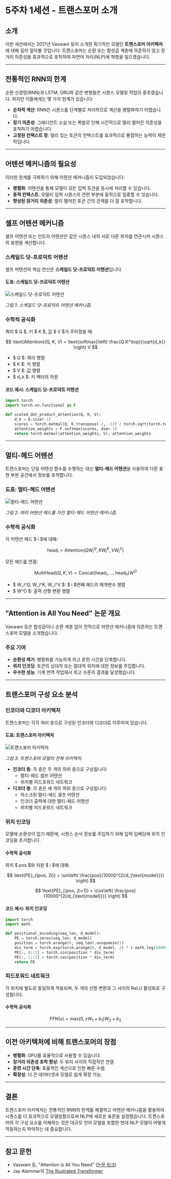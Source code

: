 # 5주차 1세션 - 트랜스포머 소개

## 소개

이번 세션에서는 2017년 Vaswani 등이 소개한 획기적인 모델인 **트랜스포머 아키텍처**에 대해 깊이 알아볼 것입니다. 트랜스포머는 순환 또는 합성곱 계층에 의존하지 않고 장거리 의존성을 효과적으로 포착하여 자연어 처리(NLP)에 혁명을 일으켰습니다.

---

## 전통적인 RNN의 한계

순환 신경망(RNN)과 LSTM, GRU와 같은 변형들은 시퀀스 모델링 작업의 중추였습니다. 하지만 이들에게는 몇 가지 한계가 있습니다:

- **순차적 계산**: RNN은 시퀀스를 단계별로 처리하므로 계산을 병렬화하기 어렵습니다.
- **장기 의존성**: 그래디언트 소실 또는 폭발로 인해 시간적으로 멀리 떨어진 의존성을 포착하기 어렵습니다.
- **고정된 컨텍스트 창**: 멀리 있는 토큰의 컨텍스트를 효과적으로 통합하는 능력이 제한적입니다.

---

## 어텐션 메커니즘의 필요성

이러한 한계를 극복하기 위해 어텐션 메커니즘이 도입되었습니다:

- **병렬화**: 어텐션을 통해 모델이 모든 입력 토큰을 동시에 처리할 수 있습니다.
- **동적 컨텍스트**: 모델이 입력 시퀀스의 관련 부분에 동적으로 집중할 수 있습니다.
- **향상된 장거리 의존성**: 멀리 떨어진 토큰 간의 관계를 더 잘 포착합니다.

---

## 셀프 어텐션 메커니즘

셀프 어텐션 또는 인트라 어텐션은 같은 시퀀스 내의 서로 다른 위치를 연관시켜 시퀀스의 표현을 계산합니다.

### 스케일드 닷-프로덕트 어텐션

셀프 어텐션의 핵심 연산은 **스케일드 닷-프로덕트 어텐션**입니다.

#### 도표: 스케일드 닷-프로덕트 어텐션

![스케일드 닷-프로덕트 어텐션](./figs/attention-calculate.gif)

_그림 1: 스케일드 닷-프로덕트 어텐션 메커니즘._

### 수학적 공식화

쿼리 $ Q $, 키 $ K $, 값 $ V $가 주어졌을 때:

$$
\text{Attention}(Q, K, V) = \text{softmax}\left( \frac{Q K^\top}{\sqrt{d_k}} \right) V
$$

- $ Q $: 쿼리 행렬
- $ K $: 키 행렬
- $ V $: 값 행렬
- $ d_k $: 키 벡터의 차원

#### 코드 예시: 스케일드 닷-프로덕트 어텐션

```python
import torch
import torch.nn.functional as F

def scaled_dot_product_attention(Q, K, V):
    d_k = Q.size(-1)
    scores = torch.matmul(Q, K.transpose(-2, -1)) / torch.sqrt(torch.tensor(d_k, dtype=torch.float32))
    attention_weights = F.softmax(scores, dim=-1)
    return torch.matmul(attention_weights, V), attention_weights
```

---

## 멀티-헤드 어텐션

트랜스포머는 단일 어텐션 함수를 수행하는 대신 **멀티-헤드 어텐션**을 사용하여 다른 표현 부분 공간에서 정보를 포착합니다.

### 도표: 멀티-헤드 어텐션

![멀티-헤드 어텐션](./figs/attention-multihead.jpeg)

_그림 2: 여러 어텐션 헤드를 가진 멀티-헤드 어텐션 메커니즘._

### 수학적 공식화

각 어텐션 헤드 $ i $에 대해:

$$
\text{head}_i = \text{Attention}(QW_i^Q, KW_i^K, VW_i^V)
$$

모든 헤드를 연결:

$$
\text{MultiHead}(Q, K, V) = \text{Concat}(\text{head}_1, \dots, \text{head}_h) W^O
$$

- $ W_i^Q, W_i^K, W_i^V $: $ i $번째 헤드의 매개변수 행렬
- $ W^O $: 출력 선형 변환 행렬

---

## "Attention is All You Need" 논문 개요

Vaswani 등은 합성곱이나 순환 계층 없이 전적으로 어텐션 메커니즘에 의존하는 트랜스포머 모델을 소개했습니다.

### 주요 기여

- **순환성 제거**: 병렬화를 가능하게 하고 훈련 시간을 단축합니다.
- **위치 인코딩**: 토큰의 상대적 또는 절대적 위치에 대한 정보를 주입합니다.
- **우수한 성능**: 기계 번역 작업에서 최고 수준의 결과를 달성했습니다.

---

## 트랜스포머 구성 요소 분석

### 인코더와 디코더 아키텍처

트랜스포머는 각각 여러 층으로 구성된 인코더와 디코더로 이루어져 있습니다.

#### 도표: 트랜스포머 아키텍처

![트랜스포머 아키텍처](./figs/transformer-architecture.png)

_그림 3: 트랜스포머 모델의 전체 아키텍처._

- **인코더 층**: 각 층은 두 개의 하위 층으로 구성됩니다:
  - 멀티-헤드 셀프 어텐션
  - 위치별 피드포워드 네트워크
- **디코더 층**: 각 층은 세 개의 하위 층으로 구성됩니다:
  - 마스크된 멀티-헤드 셀프 어텐션
  - 인코더 출력에 대한 멀티-헤드 어텐션
  - 위치별 피드포워드 네트워크

### 위치 인코딩

모델에 순환성이 없기 때문에, 시퀀스 순서 정보를 주입하기 위해 입력 임베딩에 위치 인코딩을 추가합니다.

#### 수학적 공식화

위치 $ pos $와 차원 $ i $에 대해:

$$
\text{PE}_{(pos, 2i)} = \sin\left( \frac{pos}{10000^{2i/d_{\text{model}}}} \right)
$$

$$
\text{PE}_{(pos, 2i+1)} = \cos\left( \frac{pos}{10000^{2i/d_{\text{model}}}} \right)
$$

#### 코드 예시: 위치 인코딩

```python
import torch
import math

def positional_encoding(seq_len, d_model):
    PE = torch.zeros(seq_len, d_model)
    position = torch.arange(0, seq_len).unsqueeze(1)
    div_term = torch.exp(torch.arange(0, d_model, 2) * (-math.log(10000.0) / d_model))
    PE[:, 0::2] = torch.sin(position * div_term)
    PE[:, 1::2] = torch.cos(position * div_term)
    return PE
```

### 피드포워드 네트워크

각 위치에 별도로 동일하게 적용되며, 두 개의 선형 변환과 그 사이의 ReLU 활성화로 구성됩니다.

#### 수학적 공식화

$$
\text{FFN}(x) = \text{max}(0, x W_1 + b_1) W_2 + b_2
$$

---

## 이전 아키텍처에 비해 트랜스포머의 장점

- **병렬화**: GPU를 효율적으로 사용할 수 있습니다.
- **장거리 의존성 포착 향상**: 두 위치 사이의 직접적인 연결.
- **훈련 시간 단축**: 효율적인 계산으로 인한 빠른 수렴.
- **확장성**: 더 큰 데이터셋과 모델로 쉽게 확장 가능.

---

## 결론

트랜스포머 아키텍처는 전통적인 RNN의 한계를 해결하고 어텐션 메커니즘을 활용하여 시퀀스를 더 효과적으로 모델링함으로써 NLP에 새로운 표준을 설정했습니다. 트랜스포머의 각 구성 요소를 이해하는 것은 대규모 언어 모델을 포함한 현대 NLP 모델이 어떻게 작동하는지 파악하는 데 중요합니다.

---

## 참고 문헌

- Vaswani 등, "Attention is All You Need" ([논문 링크](https://arxiv.org/abs/1706.03762))
- Jay Alammar의 [The Illustrated Transformer](https://jalammar.github.io/illustrated-transformer/)
